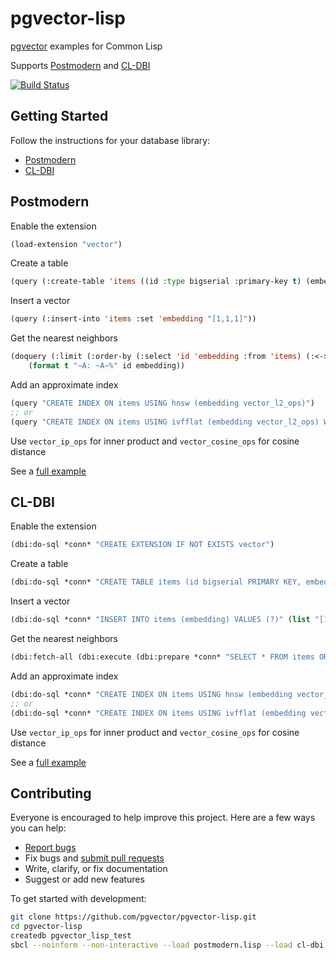 # pgvector-lisp

[pgvector](https://github.com/pgvector/pgvector) examples for Common Lisp

Supports [Postmodern](https://github.com/marijnh/Postmodern) and [CL-DBI](https://github.com/fukamachi/cl-dbi)

[![Build Status](https://github.com/pgvector/pgvector-lisp/actions/workflows/build.yml/badge.svg)](https://github.com/pgvector/pgvector-lisp/actions)

## Getting Started

Follow the instructions for your database library:

- [Postmodern](#postmodern)
- [CL-DBI](#cl-dbi)

## Postmodern

Enable the extension

```lisp
(load-extension "vector")
```

Create a table

```lisp
(query (:create-table 'items ((id :type bigserial :primary-key t) (embedding :type vector\(3\)))))
```

Insert a vector

```lisp
(query (:insert-into 'items :set 'embedding "[1,1,1]"))
```

Get the nearest neighbors

```lisp
(doquery (:limit (:order-by (:select 'id 'embedding :from 'items) (:<-> 'embedding "[1,1,1]")) 5) (id embedding)
    (format t "~A: ~A~%" id embedding))
```

Add an approximate index

```lisp
(query "CREATE INDEX ON items USING hnsw (embedding vector_l2_ops)")
;; or
(query "CREATE INDEX ON items USING ivfflat (embedding vector_l2_ops) WITH (lists = 100)")
```

Use `vector_ip_ops` for inner product and `vector_cosine_ops` for cosine distance

See a [full example](postmodern.lisp)

## CL-DBI

Enable the extension

```lisp
(dbi:do-sql *conn* "CREATE EXTENSION IF NOT EXISTS vector")
```

Create a table

```lisp
(dbi:do-sql *conn* "CREATE TABLE items (id bigserial PRIMARY KEY, embedding vector(3))")
```

Insert a vector

```lisp
(dbi:do-sql *conn* "INSERT INTO items (embedding) VALUES (?)" (list "[1,1,1]"))
```

Get the nearest neighbors

```lisp
(dbi:fetch-all (dbi:execute (dbi:prepare *conn* "SELECT * FROM items ORDER BY embedding <-> ? LIMIT 5") (list "[1,1,1]")))
```

Add an approximate index

```lisp
(dbi:do-sql *conn* "CREATE INDEX ON items USING hnsw (embedding vector_l2_ops)")
;; or
(dbi:do-sql *conn* "CREATE INDEX ON items USING ivfflat (embedding vector_l2_ops) WITH (lists = 100)")
```

Use `vector_ip_ops` for inner product and `vector_cosine_ops` for cosine distance

See a [full example](cl-dbi.lisp)

## Contributing

Everyone is encouraged to help improve this project. Here are a few ways you can help:

- [Report bugs](https://github.com/pgvector/pgvector-lisp/issues)
- Fix bugs and [submit pull requests](https://github.com/pgvector/pgvector-lisp/pulls)
- Write, clarify, or fix documentation
- Suggest or add new features

To get started with development:

```sh
git clone https://github.com/pgvector/pgvector-lisp.git
cd pgvector-lisp
createdb pgvector_lisp_test
sbcl --noinform --non-interactive --load postmodern.lisp --load cl-dbi.lisp
```
